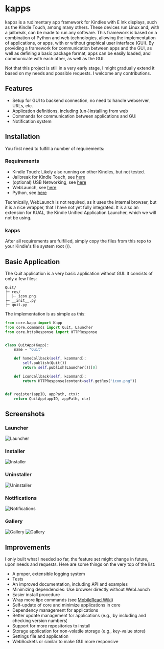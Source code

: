 # kapps
kapps is a rudimentary app framework for Kindles with E Ink displays, such as the Kindle Touch, among many others. These devices run Linux and, with a jailbreak, can be made to run any software. This framework is based on a combination of Python and web technologies, allowing the implementation of applications, or apps, with or without graphical user interface (GUI). By providing a framework for communication between apps and the GUI, as well as defining a basic package format, apps can be easily loaded, and communicate with each other, as well as the GUI.

Not that this project is still in a very early stage, I might gradually extend it based on my needs and possible requests. I welcome any contributions.

## Features

- Setup for GUI to backend connection, no need to handle webserver, URLs, etc.
- Application definitions, including (un-)installing from web
- Commands for communication between applications and GUI
- Notification system

## Installation

You first need to fulfill a number of requirements:

### Requirements

- Kindle Touch: Likely also running on other Kindles, but not tested.
- Jailbreak for Kindle Touch, see [here](https://www.mobileread.com/forums/showthread.php?t=275877)
- (optional) USB Networking, see [here](https://www.mobileread.com/forums/showthread.php?t=186645)
- WebLaunch, see [here](https://github.com/PaulFreund/WebLaunch)
- Python, see [here](https://www.mobileread.com/forums/showthread.php?t=225030)

Technically, WebLaunch is not required, as it uses the internal browser, but it is a nice wrapper, that I have not yet fully integrated. It is also an extension for KUAL, the Kindle Unified Application Launcher, which we will not be using.

### kapps

After all requirements are fulfilled, simply copy the files from this repo to your Kindle's file system root (/).

## Basic Application

The Quit application is a very basic application without GUI. It consists of only a few files:

```
Quit/
├─ res/
│  ├─ icon.png
├─ __init__.py
├─ quit.py
```

The implementation is as simple as this:

```py
from core.kapp import Kapp
from core.commands import Quit, Launcher
from core.httpResponse import HTTPResponse


class QuitApp(Kapp):
    name = "Quit"

    def homeCallback(self, kcommand):
        self.publish(Quit())
        return self.publish(Launcher())[0]

    def iconCallback(self, kcommand):
    	return HTTPResponse(content=self.getRes("icon.png"))


def register(appID, appPath, ctx):
    return QuitApp(appID, appPath, ctx)
```

## Screenshots

### Launcher

![Launcher](screenshots/launcher.png)

### Installer

![Installer](screenshots/installer.png)

### Uninstaller

![Uninstaller](screenshots/uninstaller.png)

### Notifications

![Notifications](screenshots/notifications.png)

### Gallery

![Gallery](screenshots/gallery.png)
![Gallery](screenshots/gallery2.png)

## Improvements

I only built what I needed so far, the feature set might change in future, upon needs and requests. Here are some things on the very top of the list:

- A proper, extensible logging system
- Tests
- An improved documentation, including API and examples
- Minimizing dependencies: Use browser directly without WebLaunch
- Easier install procedure
- Wrap more lipc commands (see [MobileRead Wiki](https://wiki.mobileread.com/wiki/Lipc))
- Self-update of core and minimize applications in core
- Dependency management for applications
- Better update management for applications (e.g., by including and checking version numbers)
- Support for more repositories to install
- Storage application for non-volatile storage (e.g., key-value store)
- Settings file and application
- WebSockets or similar to make GUI more responsive

